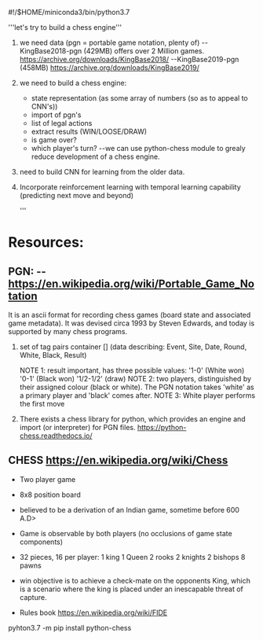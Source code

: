 #!/$HOME/miniconda3/bin/python3.7

'''let's try to build a chess engine'''

1. we need data  (pgn = portable game notation, plenty of)
   --KingBase2018-pgn (429MB) offers over 2 Million games.
    https://archive.org/downloads/KingBase2018/
   --KingBase2019-pgn (458MB)
    https://archive.org/downloads/KingBase2019/


2. we need to build a chess engine:
   + state representation (as some array of numbers 
     (so as to appeal to CNN's))
   + import of pgn's
   + list of legal actions
   + extract results (WIN/LOOSE/DRAW)
   + is game over?
   + which player's turn?
  --we can use python-chess module to grealy reduce 
    development of a chess engine.

3. need to build CNN for learning from the older data.

4. Incorporate reinforcement learning with temporal
   learning capability (predicting next move and beyond)


   '''


Resources:
==========

PGN: -- https://en.wikipedia.org/wiki/Portable_Game_Notation
-------
It is an ascii format for recording chess games (board state
and associated game metadata). It was  devised circa 1993 by Steven 
Edwards, and today is supported by many chess programs.

1. set of tag pairs container [] (data describing:
                                                  Event,
                                                  Site,
                                                  Date,
                                                  Round,
                                                  White,
                                                  Black,
                                                  Result)

    NOTE 1: result important, has three possible values:
        '1-0'      (White won)
        '0-1'      (Black won)
        '1/2-1/2'  (draw)
    NOTE 2: two players, distinguished by their assigned 
         colour (black or white). The PGN notation takes
         'white' as a primary player and 'black' comes 
         after. 
     NOTE 3: White player performs the first move

2. There exists a chess library for python, which provides
   an engine and import (or interpreter) for PGN files.
   https://python-chess.readthedocs.io/


CHESS     https://en.wikipedia.org/wiki/Chess
----
+ Two player game
+ 8x8  position board
+ believed to be a derivation of an Indian game, sometime
  before 600 A.D>
+ Game is observable by both players (no occlusions of game
  state components)
+ 32 pieces, 16 per player:
    1 king
    1 Queen
    2 rooks
    2 knights
    2 bishops
    8 pawns  

+ win objective is to achieve a check-mate on the opponents 
  King, which is a scenario where the king is placed under an
  inescapable threat of capture.

+ Rules book https://en.wikipedia.org/wiki/FIDE




pyhton3.7 -m pip install python-chess



